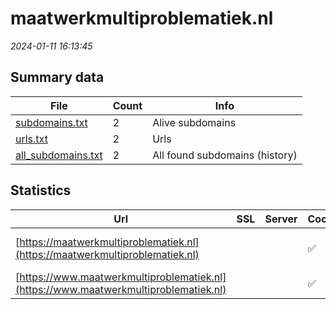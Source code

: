 # maatwerkmultiproblematiek.nl
*2024-01-11 16:13:45*
## Summary data
| File       | Count | Info |
|------------|-------|------|
|[subdomains.txt](/data/maatwerkmultiproblematiek.nl/subdomains.txt)|2|Alive subdomains|
|[urls.txt](/data/maatwerkmultiproblematiek.nl/urls.txt)|2|Urls|
|[all_subdomains.txt](/data/maatwerkmultiproblematiek.nl/all_subdomains.txt)|2|All found subdomains (history)|
## Statistics
| Url | SSL | Server | Cookie | HSTS | CSP | XFO | XXP | RP | Tech |Title |
|------------|-------|------|------|------|------|------|------|------|------|------|
|[https://maatwerkmultiproblematiek.nl](https://maatwerkmultiproblematiek.nl)| ||:white_check_mark: |:white_check_mark: |:warning: |:white_check_mark: |:white_check_mark: |:white_check_mark: |Apache Tomcat Fo...|Professionals vo...|
|[https://www.maatwerkmultiproblematiek.nl](https://www.maatwerkmultiproblematiek.nl)| ||:white_check_mark: |:white_check_mark: |:warning: |:white_check_mark: |:white_check_mark: |:white_check_mark: |HSTS||
